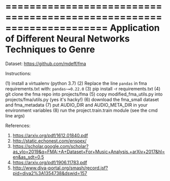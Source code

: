 =====================================================================
Application of Different Neural Networks Techniques to Genre
=====================================================================

Dataset:
https://github.com/mdeff/fma

Instructions:

(1) install a virtualenv (python 3.7)
(2) Replace the line `pandas` in fma requirements.txt with: `pandas~=0.22.0`
(3) pip install -r requirements.txt
(4) git clone the fma repo into projects/fma
(5) copy modified_fma_utils.py into projects/fma/utils.py (yes it's hacky!)
(6) download the fma_small dataset and fma_metadata
(7) put AUDIO_DIR and AUDIO_META_DIR in your environment variables
(8) run the project.train.train module (see the cmd line args)

References:
1. https://arxiv.org/pdf/1612.01840.pdf  
2. http://static.echonest.com/enspex/
3. https://scholar.google.com/scholar?as_ylo=2019&q=FMA:+A+Dataset+For+Music+Analysis.+arXiv+2017&hl=en&as_sdt=0,5
4. https://arxiv.org/pdf/1906.11783.pdf
5. http://www.diva-portal.org/smash/record.jsf?pid=diva2%3A1354738&dswid=157

